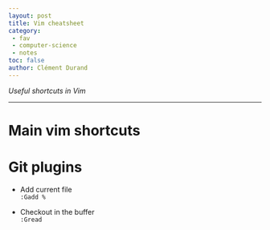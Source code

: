 ```yaml
---
layout: post
title: Vim cheatsheet
category:
 - fav
 - computer-science
 - notes
toc: false
author: Clément Durand
---
```


*Useful shortcuts in Vim*

---

# Main vim shortcuts
# Git plugins
* Add current file<br/>
  `:Gadd %`

* Checkout in the buffer<br/>
  `:Gread`
